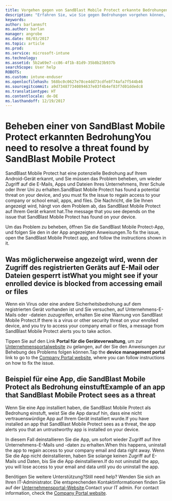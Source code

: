 ```yaml
---
title: Vorgehen gegen von SandBlast Mobile Protect erkannte Bedrohungen unter iOS | Microsoft-Dokumentation
description: "Erfahren Sie, wie Sie gegen Bedrohungen vorgehen können, die Mobile Protect unter iOS gefunden hat."
keywords: 
author: barlanmsft
ms.author: barlan
manager: angrobe
ms.date: 08/03/2017
ms.topic: article
ms.prod: 
ms.service: microsoft-intune
ms.technology: 
ms.assetid: 5b2a69e7-cc86-4f1b-81d9-35b8b23b937b
searchScope: User help
ROBOTS: 
ms.custom: intune-enduser
ms.openlocfilehash: 568bc0c0627e78ce4dd73cdfe8f74afa7f544b46
ms.sourcegitcommit: a9d734877340894637e03f4b4ef83f7d01ddedc8
ms.translationtype: HT
ms.contentlocale: de-DE
ms.lasthandoff: 12/19/2017
---
```

# <a name="you-need-to-resolve-a-threat-found-by-sandblast-mobile-protect"></a><span data-ttu-id="5c156-103">Beheben einer von SandBlast Mobile Protect erkannten Bedrohung</span><span class="sxs-lookup"><span data-stu-id="5c156-103">You need to resolve a threat found by SandBlast Mobile Protect</span></span>

<span data-ttu-id="5c156-104">SandBlast Mobile Protect hat eine potenzielle Bedrohung auf Ihrem Android-Gerät erkannt, und Sie müssen das Problem beheben, um wieder Zugriff auf die E-Mails, Apps und Dateien Ihres Unternehmens, Ihrer Schule oder Ihrer Uni zu erhalten.</span><span class="sxs-lookup"><span data-stu-id="5c156-104">SandBlast Mobile Protect has found a potential threat on your device, and you must fix the issue to regain access to your company or school email, apps, and files.</span></span> <span data-ttu-id="5c156-105">Die Nachricht, die Sie Ihnen angezeigt wird, hängt von dem Problem ab, das SandBlast Mobile Protect auf Ihrem Gerät erkannt hat.</span><span class="sxs-lookup"><span data-stu-id="5c156-105">The message that you see depends on the issue that SandBlast Mobile Protect has found on your device.</span></span>

<span data-ttu-id="5c156-106">Um das Problem zu beheben, öffnen Sie die SandBlast Mobile Protect-App, und folgen Sie den in der App angezeigten Anweisungen.</span><span class="sxs-lookup"><span data-stu-id="5c156-106">To fix the issue, open the SandBlast Mobile Protect app, and follow the instructions shown in it.</span></span>

## <a name="what-you-might-see-if-your-enrolled-device-is-blocked-from-accessing-email-or-files"></a><span data-ttu-id="5c156-107">Was möglicherweise angezeigt wird, wenn der Zugriff des registrierten Geräts auf E-Mail oder Dateien gesperrt ist</span><span class="sxs-lookup"><span data-stu-id="5c156-107">What you might see if your enrolled device is blocked from accessing email or files</span></span>

<span data-ttu-id="5c156-108">Wenn ein Virus oder eine andere Sicherheitsbedrohung auf dem registrierten Gerät vorhanden ist und Sie versuchen, auf Unternehmens-E-Mails oder -dateien zuzugreifen, erhalten Sie eine Warnung von SandBlast Mobile Protect.</span><span class="sxs-lookup"><span data-stu-id="5c156-108">If there is a virus or other security threat on your enrolled device, and you try to access your company email or files, a message from SandBlast Mobile Protect alerts you to take action.</span></span>

<span data-ttu-id="5c156-109">Tippen Sie auf den Link **Portal für die Geräteverwaltung**, um zur [Unternehmensportalwebsite](http://portal.manage.microsoft.com) zu gelangen, auf der Sie den Anweisungen zur Behebung des Problems folgen können.</span><span class="sxs-lookup"><span data-stu-id="5c156-109">Tap the **device management portal** link to go to the [Company Portal website](http://portal.manage.microsoft.com), where you can follow instructions on how to fix the issue.</span></span>

## <a name="example-of-an-app-that-sandblast-mobile-protect-sees-as-a-threat"></a><span data-ttu-id="5c156-110">Beispiel für eine App, die SandBlast Mobile Protect als Bedrohung einstuft</span><span class="sxs-lookup"><span data-stu-id="5c156-110">Example of an app that SandBlast Mobile Protect sees as a threat</span></span>

<span data-ttu-id="5c156-111">Wenn Sie eine App installiert haben, die SandBlast Mobile Protect als Bedrohung einstuft, weist Sie die App darauf hin, dass eine nicht vertrauenswürdige App auf Ihrem Gerät installiert wurde.</span><span class="sxs-lookup"><span data-stu-id="5c156-111">If you have installed an app that SandBlast Mobile Protect sees as a threat, the app alerts you that an untrustworthy app is installed on your device.</span></span>

<span data-ttu-id="5c156-112">In diesem Fall deinstallieren Sie die App, um sofort wieder Zugriff auf Ihre Unternehmens-E-Mails und -daten zu erhalten.</span><span class="sxs-lookup"><span data-stu-id="5c156-112">When this happens, uninstall the app to regain access to your company email and data right away.</span></span> <span data-ttu-id="5c156-113">Wenn Sie die App nicht deinstallieren, haben Sie solange keinen Zugriff auf E-Mails und Daten, bis Sie die App deinstallieren.</span><span class="sxs-lookup"><span data-stu-id="5c156-113">If do not uninstall the app, you will lose access to your email and data until you do uninstall the app.</span></span>

<span data-ttu-id="5c156-114">Benötigen Sie weitere Unterstützung?</span><span class="sxs-lookup"><span data-stu-id="5c156-114">Still need help?</span></span> <span data-ttu-id="5c156-115">Wenden Sie sich an Ihren IT-Administrator. Die entsprechenden Kontaktinformationen finden Sie auf der [Unternehmensportal-Website](http://portal.manage.microsoft.com).</span><span class="sxs-lookup"><span data-stu-id="5c156-115">Contact your IT admin. For contact information, check the [Company Portal website](http://portal.manage.microsoft.com).</span></span>
